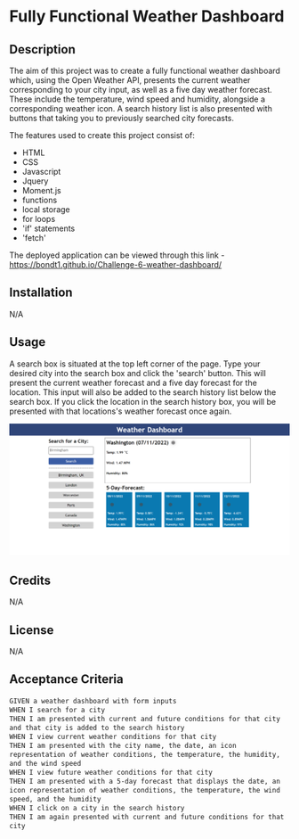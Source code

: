 # Fully Functional Weather Dashboard

## Description

The aim of this project was to create a fully functional weather dashboard which, using the Open Weather API, presents the current weather corresponding to your city input, as well as a five day weather forecast. These include the temperature, wind speed and humidity, alongside a corresponding weather icon. A search history list is also presented with buttons that taking you to previously searched city forecasts.

The features used to create this project consist of:

- HTML
- CSS
- Javascript
- Jquery 
- Moment.js
- functions
- local storage
- for loops
- 'if' statements 
- 'fetch'

The deployed application can be viewed through this link - https://bondt1.github.io/Challenge-6-weather-dashboard/

## Installation

N/A

## Usage

A search box is situated at the top left corner of the page. Type your desired city into the search box and click the 'search' button. This will present the current weather forecast and a five day forecast for the location. This input will also be added to the search history list below the search box. If you click the location in the search history box, you will be presented with that locations's weather forecast once again. 


![A screenshot of the deployed application](assets/Sceencapture-weather-dashboard.png)

## Credits

N/A

## License

N/A

## Acceptance Criteria

```
GIVEN a weather dashboard with form inputs
WHEN I search for a city
THEN I am presented with current and future conditions for that city and that city is added to the search history
WHEN I view current weather conditions for that city
THEN I am presented with the city name, the date, an icon representation of weather conditions, the temperature, the humidity, and the wind speed
WHEN I view future weather conditions for that city
THEN I am presented with a 5-day forecast that displays the date, an icon representation of weather conditions, the temperature, the wind speed, and the humidity
WHEN I click on a city in the search history
THEN I am again presented with current and future conditions for that city
```


